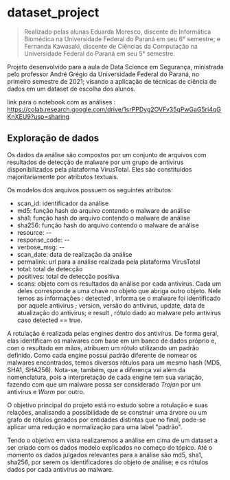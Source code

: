# dataset_project

> Realizado pelas alunas Eduarda Moresco, discente de Informática Biomédica na Universidade Federal do Paraná em seu 6° semestre; e Fernanda Kawasaki, discente de Ciências da Computação na Universidade Federal do Paraná em seu 5° semestre.


Projeto desenvolvido para a aula de Data Science em Segurança, ministrada pelo professor André Grégio da Universidade Federal do Paraná, no primeiro semestre de 2021; visando a aplicação de técnicas de ciência de dados em um dataset de escolha dos alunos.
 
link para o notebook com as análises :  https://colab.research.google.com/drive/1srPPDyg2OVFv35qPwGaG5ri4qGKnXEU9?usp=sharing 

## Exploração de dados

Os dados da análise são compostos por um conjunto de arquivos com resultados de detecção de malware por um grupo de antivirus disponibilizados pela plataforma VirusTotal. Eles são constituidos majoritariamente por atributos textuais. 

Os modelos dos arquivos possuem os seguintes atributos: 

- scan_id: identificador da análise
- md5: função hash do arquivo contendo o malware de análise
- sha1: função hash do arquivo contendo o malware de análise
- sha256: função hash do arquivo contendo o malware de análise
- resource: --
- response_code: --
- verbose_msg: --
- scan_date: data de realização da análise
- permalink: url para a análise realizada pela plataforma VirusTotal
- total: total de detecção
- positives: total de detecção positiva
- scans: objeto com os resultados da análise por cada antivirus. Cada um deles corresponde a uma chave no objeto que abriga outro objeto. Nele temos as informações : detected , informa se o malware foi identificado por aquele antivirus ; version, versão do antivirus, update, data de atualização do antivirus; e result , rótulo dado ao malware pelo antivirus caso detected == true. 

A rotulação é realizada pelas engines dentro dos antivírus. De forma geral, elas identificam os malwares com base em um banco de dados próprio e, com o resultado em mãos, atribuem um rótulo utilizando um padrão definido. Como cada engine possui padrão diferente de nomear os malwares encontrados, temos diversos rótulos para um mesmo hash (MD5, SHA1, SHA256). Nota-se, também, que a diferença vai além da nomenclatura, pois a interpretação de cada engine tem sua variação, fazendo com que um malware possa ser considerado _Trojan_ por um antivírus e _Worm_ por outro.
 
O objetivo principal do projeto está no estudo sobre a rotulação e suas relações, analisando a possibilidade de se construir uma árvore ou um grafo de rótulos gerados por entidades distintas que no final, pode-se aplicar uma redução e normalização para uma label "padrão".

Tendo o objetivo em vista realizaremos a análise em cima de um dataset a ser criado com os dados modelo explicados no começo do tópico. Até o momento os dados julgados relevantes para a análise são md5, sha1, sha256, por serem os identificadores do objeto de análise; e os rótulos dados por cada antivirus ao malware. 
